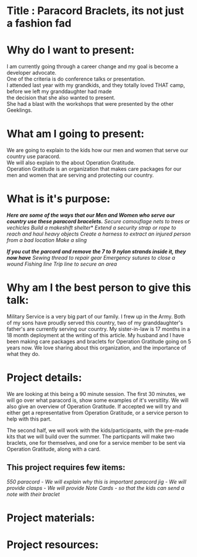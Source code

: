 # Title : Paracord Braclets, its not just a fashion fad 

# Why do I want to present:  
I am currently going through a career change and my goal is become a developer advocate.   
One of the criteria is do conference talks or presentation.   
I attended last year with my grandkids, and they totally loved THAT camp, before we left my granddaughter had made  
the decision that she also wanted to present.  
She had a blast with the workshops that were presented by the other Geeklings.  

# What am I going to present:  

We are going to explain to the kids how our men and women that serve our country use paracord.   
We will also explain to the about Operation Gratitude.  
Operation Gratitude is an organization that makes care packages for our men and women that are serving and   protecting our country.    

# What is it's purpose:   
***Here are some of the ways that our Men and Women who serve our country use these paracord bracelets.***
*Secure camouflage nets to trees or vechicles*
*Build a makeshift shelter**
*Extend a security strap or rope to reach and haul heavy objects*
*Create a harness to extract an injured person from a bad location*
*Make a sling*

***If you cut the parcord and remove the 7 to 9 nylon strands inside it, they now have*** 
*Sewing thread to repair gear*
*Emergency sutures to close a wound*
*Fishing line*
*Trip line to secure an area*

# Why am I the best person to give this talk:  

Military Service is a very big part of our family. 
I frew up in the Army. 
Both of my sons have proudly served this country, two of my granddaughter's father's are currently serving our country. 
My sister-in-law is 17 months in a 18 month deployment at the writing of this article. 
My husband and I have been making care packages and braclets for Operation Gratitude going on 5 years now. 
We love sharing about this organization, and the importance of what they do. 

# Project details:

We are looking at this being a 90 minute session. 
The first 30 minutes, we will go over what paracord is, show some examples of it's versitlity. 
We will also give an overview of Operation Gratitude.
If accepted we will try and either get a representative from Operation Gratitude, or a service  person to help with this part. 

The second half, we will work with the kids/participants, with the pre-made kits that we will build over the summer. 
The particpants will make two braclets, one for themselves, and one for a service member to be sent via Operation Gratitude, along with a card. 

## This project requires few items: 
*550 paracord - We will explain why this is important*
*paracord jig - We will provide*
*clasps - We will provide*
*Note Cards - so that the kids can send a note with their braclet*



# Project materials:

# Project resources:
